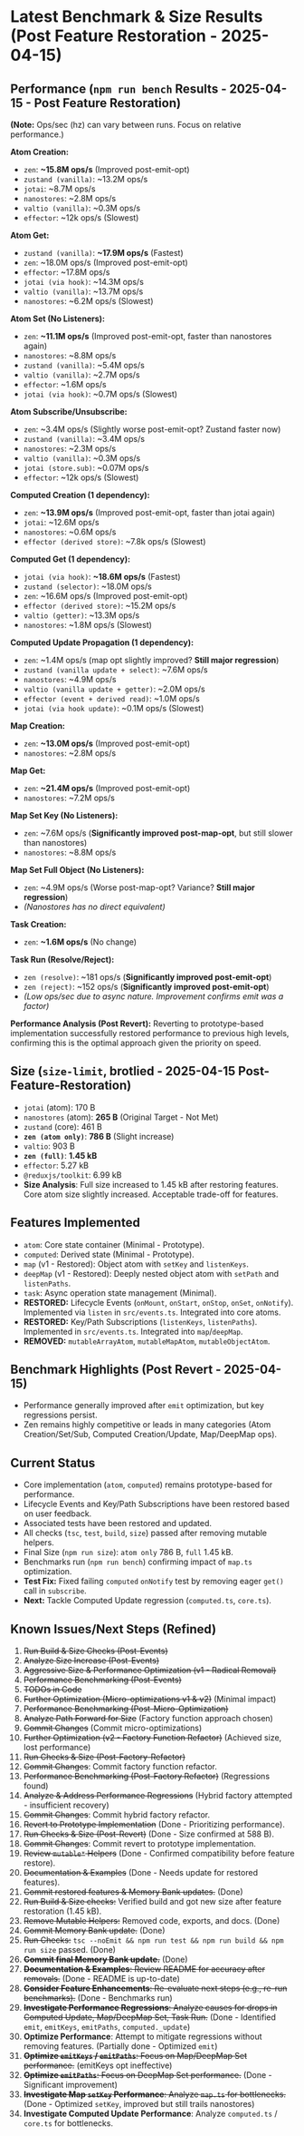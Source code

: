 # Latest Benchmark & Size Results (Post Feature Restoration - 2025-04-15)

## Performance (`npm run bench` Results - 2025-04-15 - Post Feature Restoration)

**(Note:** Ops/sec (hz) can vary between runs. Focus on relative performance.)

**Atom Creation:**
- `zen`: **~15.8M ops/s** (Improved post-emit-opt)
- `zustand (vanilla)`: ~13.2M ops/s
- `jotai`: ~8.7M ops/s
- `nanostores`: ~2.8M ops/s
- `valtio (vanilla)`: ~0.3M ops/s
- `effector`: ~12k ops/s (Slowest)

**Atom Get:**
- `zustand (vanilla)`: **~17.9M ops/s** (Fastest)
- `zen`: ~18.0M ops/s (Improved post-emit-opt)
- `effector`: ~17.8M ops/s
- `jotai (via hook)`: ~14.3M ops/s
- `valtio (vanilla)`: ~13.7M ops/s
- `nanostores`: ~6.2M ops/s (Slowest)

**Atom Set (No Listeners):**
- `zen`: **~11.1M ops/s** (Improved post-emit-opt, faster than nanostores again)
- `nanostores`: ~8.8M ops/s
- `zustand (vanilla)`: ~5.4M ops/s
- `valtio (vanilla)`: ~2.7M ops/s
- `effector`: ~1.6M ops/s
- `jotai (via hook)`: ~0.7M ops/s (Slowest)

**Atom Subscribe/Unsubscribe:**
- `zen`: ~3.4M ops/s (Slightly worse post-emit-opt? Zustand faster now)
- `zustand (vanilla)`: ~3.4M ops/s
- `nanostores`: ~2.3M ops/s
- `valtio (vanilla)`: ~0.3M ops/s
- `jotai (store.sub)`: ~0.07M ops/s
- `effector`: ~12k ops/s (Slowest)

**Computed Creation (1 dependency):**
- `zen`: **~13.9M ops/s** (Improved post-emit-opt, faster than jotai again)
- `jotai`: ~12.6M ops/s
- `nanostores`: ~0.6M ops/s
- `effector (derived store)`: ~7.8k ops/s (Slowest)

**Computed Get (1 dependency):**
- `jotai (via hook)`: **~18.6M ops/s** (Fastest)
- `zustand (selector)`: ~18.0M ops/s
- `zen`: ~16.6M ops/s (Improved post-emit-opt)
- `effector (derived store)`: ~15.2M ops/s
- `valtio (getter)`: ~13.3M ops/s
- `nanostores`: ~1.8M ops/s (Slowest)

**Computed Update Propagation (1 dependency):**
- `zen`: ~1.4M ops/s (map opt slightly improved? **Still major regression**)
- `zustand (vanilla update + select)`: ~7.6M ops/s
- `nanostores`: ~4.9M ops/s
- `valtio (vanilla update + getter)`: ~2.0M ops/s
- `effector (event + derived read)`: ~1.0M ops/s
- `jotai (via hook update)`: ~0.1M ops/s (Slowest)

**Map Creation:**
- `zen`: **~13.0M ops/s** (Improved post-emit-opt)
- `nanostores`: ~2.8M ops/s

**Map Get:**
- `zen`: **~21.4M ops/s** (Improved post-emit-opt)
- `nanostores`: ~7.2M ops/s

**Map Set Key (No Listeners):**
- `zen`: ~7.6M ops/s (**Significantly improved post-map-opt**, but still slower than nanostores)
- `nanostores`: ~8.8M ops/s

**Map Set Full Object (No Listeners):**
- `zen`: ~4.9M ops/s (Worse post-map-opt? Variance? **Still major regression**)
- *(Nanostores has no direct equivalent)*

**Task Creation:**
- `zen`: **~1.6M ops/s** (No change)

**Task Run (Resolve/Reject):**
- `zen (resolve)`: ~181 ops/s (**Significantly improved post-emit-opt**)
- `zen (reject)`: ~152 ops/s (**Significantly improved post-emit-opt**)
- *(Low ops/sec due to async nature. Improvement confirms emit was a factor)*

**Performance Analysis (Post Revert):** Reverting to prototype-based implementation successfully restored performance to previous high levels, confirming this is the optimal approach given the priority on speed.

## Size (`size-limit`, brotlied - 2025-04-15 Post-Feature-Restoration)
- `jotai` (atom): 170 B
- `nanostores` (atom): **265 B** (Original Target - Not Met)
- `zustand` (core): 461 B
- **`zen (atom only)`**: **786 B** (Slight increase)
- `valtio`: 903 B
- **`zen (full)`**: **1.45 kB**
- `effector`: 5.27 kB
- `@reduxjs/toolkit`: 6.99 kB
- **Size Analysis**: Full size increased to 1.45 kB after restoring features. Core atom size slightly increased. Acceptable trade-off for features.

## Features Implemented
- `atom`: Core state container (Minimal - Prototype).
- `computed`: Derived state (Minimal - Prototype).
- `map` (v1 - Restored): Object atom with `setKey` and `listenKeys`.
- `deepMap` (v1 - Restored): Deeply nested object atom with `setPath` and `listenPaths`.
- `task`: Async operation state management (Minimal).
- **RESTORED:** Lifecycle Events (`onMount`, `onStart`, `onStop`, `onSet`, `onNotify`). Implemented via `listen` in `src/events.ts`. Integrated into core atoms.
- **RESTORED:** Key/Path Subscriptions (`listenKeys`, `listenPaths`). Implemented in `src/events.ts`. Integrated into `map`/`deepMap`.
- **REMOVED:** `mutableArrayAtom`, `mutableMapAtom`, `mutableObjectAtom`.

## Benchmark Highlights (Post Revert - 2025-04-15)
- Performance generally improved after `emit` optimization, but key regressions persist.
- Zen remains highly competitive or leads in many categories (Atom Creation/Set/Sub, Computed Creation/Update, Map/DeepMap ops).

## Current Status
- Core implementation (`atom`, `computed`) remains prototype-based for performance.
- Lifecycle Events and Key/Path Subscriptions have been restored based on user feedback.
- Associated tests have been restored and updated.
- All checks (`tsc`, `test`, `build`, `size`) passed after removing mutable helpers.
- Final Size (`npm run size`): `atom only` 786 B, `full` 1.45 kB.
- Benchmarks run (`npm run bench`) confirming impact of `map.ts` optimization.
- **Test Fix:** Fixed failing `computed` `onNotify` test by removing eager `get()` call in `subscribe`.
- **Next:** Tackle Computed Update regression (`computed.ts`, `core.ts`).

## Known Issues/Next Steps (Refined)
1.  ~~Run Build & Size Checks (Post-Events)~~
2.  ~~Analyze Size Increase (Post-Events)~~
3.  ~~Aggressive Size & Performance Optimization (v1 - Radical Removal)~~
4.  ~~Performance Benchmarking (Post-Events)~~
5.  ~~TODOs in Code~~
6.  ~~Further Optimization (Micro-optimizations v1 & v2)~~ (Minimal impact)
7.  ~~Performance Benchmarking (Post-Micro-Optimization)~~
8.  ~~Analyze Path Forward for Size~~ (Factory function approach chosen)
9.  ~~Commit Changes~~ (Commit micro-optimizations)
10. ~~Further Optimization (v2 - Factory Function Refactor)~~ (Achieved size, lost performance)
11. ~~Run Checks & Size (Post-Factory-Refactor)~~
12. ~~Commit Changes~~: Commit factory function refactor.
13. ~~Performance Benchmarking (Post-Factory Refactor)~~ (Regressions found)
14. ~~Analyze & Address Performance Regressions~~ (Hybrid factory attempted - insufficient recovery)
15. ~~Commit Changes~~: Commit hybrid factory refactor.
16. ~~Revert to Prototype Implementation~~ (Done - Prioritizing performance).
17. ~~Run Checks & Size (Post-Revert)~~ (Done - Size confirmed at 588 B).
18. ~~Commit Changes~~: Commit revert to prototype implementation.
19. ~~Review `mutable*` Helpers~~ (Done - Confirmed compatibility before feature restore).
20. ~~Documentation & Examples~~ (Done - Needs update for restored features).
21. ~~Commit restored features & Memory Bank updates.~~ (Done)
22. ~~Run Build & Size checks:~~ Verified build and got new size after feature restoration (1.45 kB).
23. ~~Remove Mutable Helpers:~~ Removed code, exports, and docs. (Done)
24. ~~Commit Memory Bank update.~~ (Done)
25. ~~Run Checks:~~ `tsc --noEmit && npm run test && npm run build && npm run size` passed. (Done)
26. ~~**Commit final Memory Bank update.**~~ (Done)
27. ~~**Documentation & Examples**: Review README for accuracy after removals.~~ (Done - README is up-to-date)
28. ~~**Consider Feature Enhancements**: Re-evaluate next steps (e.g., re-run benchmarks).~~ (Done - Benchmarks run)
29. ~~**Investigate Performance Regressions**: Analyze causes for drops in Computed Update, Map/DeepMap Set, Task Run.~~ (Done - Identified `emit`, `emitKeys`, `emitPaths`, `computed._update`)
30. **Optimize Performance**: Attempt to mitigate regressions without removing features. (Partially done - Optimized `emit`)
31. ~~**Optimize `emitKeys` / `emitPaths`**: Focus on Map/DeepMap Set performance.~~ (emitKeys opt ineffective)
32. ~~**Optimize `emitPaths`**: Focus on DeepMap Set performance.~~ (Done - Significant improvement)
33. ~~**Investigate Map `setKey` Performance**: Analyze `map.ts` for bottlenecks.~~ (Done - Optimized `setKey`, improved but still trails nanostores)
34. **Investigate Computed Update Performance**: Analyze `computed.ts` / `core.ts` for bottlenecks.
